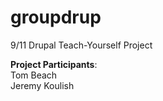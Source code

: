 # groupdrup
9/11 Drupal Teach-Yourself Project

**Project Participants**:<br />
Tom Beach <br />
Jeremy Koulish
